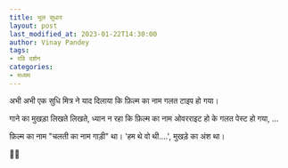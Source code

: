 ```yaml
---
title: भूल सुधार
layout: post
last_modified_at: 2023-01-22T14:30:00
author: Vinay Pandey
tags:
- रवि दर्शन
categories:
- मध्यम
---
```

अभी अभी एक सुधि मित्र ने याद दिलाया कि फ़िल्म का नाम गलत टाइप हो गया। 

गाने का मुखड़ा लिखते लिखते, ध्यान न रहा कि फ़िल्म का नाम ओवरराइट हो के गलत पेस्ट हो गया, ...

फ़िल्म का नाम "चलती का नाम गाड़ी" था। 'हम थे वो थी....', मुखड़े का अंश था। 

🙏🙏


